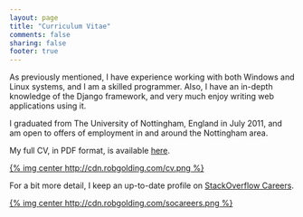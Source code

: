```yaml
---
layout: page
title: "Curriculum Vitae"
comments: false
sharing: false
footer: true
---
```


As previously mentioned, I have experience working with both Windows and Linux
systems, and I am a skilled programmer. Also, I have an in-depth knowledge of
the Django framework, and very much enjoy writing web applications using it.

I graduated from The University of Nottingham, England in July 2011, and am
open to offers of employment in and around the Nottingham area.

My full CV, in PDF format, is available [here][cv].

[{% img center http://cdn.robgolding.com/cv.png %}][cv]

For a bit more detail, I keep an up-to-date profile on
[StackOverflow Careers][socareers].

[{% img center http://cdn.robgolding.com/socareers.png %}][socareers]

[cv]: https://s3-eu-west-1.amazonaws.com/robgolding.com/cv.web.pdf
[socareers]: http://careers.stackoverflow.com/robgolding

